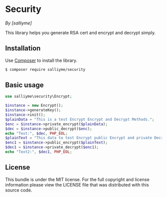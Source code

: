 # Security

*By [salliyme]*

This library helps you generate RSA cert and encrypt and decrypt simply.

## Installation

Use [Composer](https://getcomposer.org/) to install the library.

``` bash
$ composer require salliyme/security
```

## Basic usage

```php
use salliyme\security\Encrypt;

$instance = new Encrypt();
$instance->generateKey();
$instance->init();
$plainData = "This is a test Encrypt Encrypt and Decrypt Methods.";
$enc = $instance->private_encrypt($plainData);
$dec = $instance->public_decrypt($enc);
echo "Text:", $dec, PHP_EOL;
$plainText = "This data to test Encrypt public Encrypt and private Decrypt.";
$enc1 = $instance->public_encrypt($plainText);
$dec1 = $instance->private_decrypt($enc1);
echo "Text2:", $dec1, PHP_EOL;
```

## License

This bundle is under the MIT license. For the full copyright and license
information please view the LICENSE file that was distributed with this source code.
